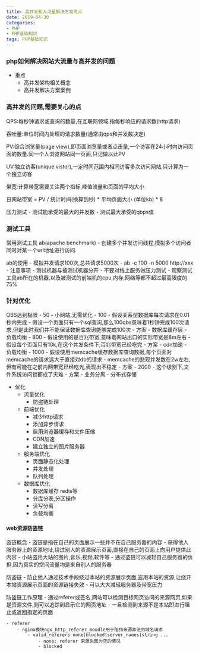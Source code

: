 ```yaml
---
title: 高并发和大流量解决方案考点
date: 2019-04-30
categories: 
- PHP
- PHP基础知识
tags: PHP基础知识
---
```


### php如何解决网站大流量与高并发的问题

- 重点
    - 高并发架构相关概念
    - 高并发解决方案案例


### 高并发的问题,需要关心的点

QPS:每秒钟请求或查询的数量,在互联网领域,指每秒响应的请求数(http请求)

吞吐量:单位时间内处理的请求数量(通常由qps和并发数决定)

PV:综合浏览量(page view),即页面浏览量或者点击量,一个访客在24小时内访问页面的数量.同一个人浏览网站同一页面,只记做以此PV

UV:独立访客(unique vistor),一定时间范围内相同访客多次访问网站,只计算为一个独立访客

带宽:计算带宽需要关注两个指标,峰值流量和页面的平均大小

日网站带宽 = PV / 统计时间(换算到秒) * 平均页面大小 (单位kb) * 8

压力测试
    - 测试能承受的最大的并发数
    - 测试最大承受的qbps值

### 测试工具

常用测试工具 ab(apache benchmark)
    - 创建多个并发访问线程,模拟多个访问者同时对某一个url地址进行访问.

ab的使用
    - 模拟并发请求100次,总共请求5000次
        - ab -c 100 -n 5000 http://xxx
    - 注意事项
        - 测试机器与被测试机器分开
        - 不要对线上服务做压力测试
        - 观察测试工具ab所在的机器,以及被测试的前端机的cpu,内存,网络等都不超过最高限度的75%

### 针对优化
        
QBS达到极限
    - 50
        - 小网站,无需优化
    - 100
        - 假设关系型数据库每次请求在0.01秒内完成
        - 假设一个页面只有一个sql查询,那么100qbs意味着1秒钟完成100次请求,但是此时我们并不能保证数据库查询能够完成100次
        - 方案
            - 数据库缓存层
            - 负载均衡
    - 800
        - 假设使用的是百兆带宽,意味着网站出口的实际带宽是8m左右
        - 假设每个页面只有10k,在这个并发条件下,百兆带宽已经吃完
        - 方案
            - cdn加速
            - 负载均衡
    - 1000
        - 假设使用memcache缓存数据库查询数据,每个页面对memcache的请求远大于直接对db的请求
        - memcache的悲观并发数在2w左右,但有可能在之前内网带宽已经吃光,表现出不稳定
        - 方案
    - 2000
        - 这个级别下,文件系统访问锁都成了灾难
        - 方案
            - 业务分离
            - 分布式存储

- 优化    
    - 流量优化
        - 防盗链处理
    - 前端优化
        - 减少http请求
        - 添加异步请求
        - 启用浏览器缓存和文件压缩
        - CDN加速
        - 建立独立的图片服务器
    - 服务端优化 
        - 页面静态化处理
        - 并发处理
        - 队列处理
    - 数据库优化
        - 数据库缓存 redis等
        - 分库分表,分区操作
        - 读写分离
        - 负载均衡
        
#### web资源防盗链

盗链概念
    - 盗链是指在自己的页面展示一些并不在自己服务器的内容
    - 获得他人服务器上的资源地址,绕过别人的资源展示页面,直接在自己的页面上向用户提供此内容
    - 小站盗用大站的图片,音乐,视频,软件等
    - 通过盗链可以减轻自己服务器的负担,因为真实的空间流量均是来自别人的服务器
    
防盗链
    - 防止他人通过技术手段绕过本站的资源展示页面,盗用本站的资源,让绕开本站资源展示页面的资源链接失效
    - 可以大大减轻服务器及带宽压力

防盗链工作原理
    - 通过referer或签名,网站可以检测目标网页访问的来源网页,如果是资源文件,则可以追踪到显示它的网页地址
    - 一旦检测到来源不是本站即进行阻止或返回指定的页面
    
    - referer
        - nginx模块ngx_http_referer_moudle用于阻挡来源非法的域名请求
            - valid_referers none|blocked|server_names|string ...
                - none: referer 来源头部为空的情况
                - blocked